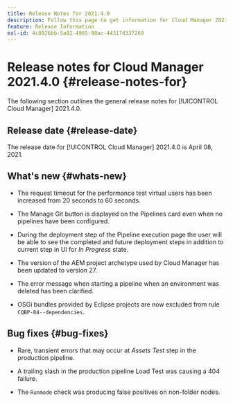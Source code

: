 ```yaml
---
title: Release Notes for 2021.4.0
description: Follow this page to get information for Cloud Manager 2021.4.0
feature: Release Information
exl-id: 4c8926bb-5a82-4965-90ac-44317d337269
---
```

# Release notes for Cloud Manager 2021.4.0 {#release-notes-for}

The following section outlines the general release notes for [!UICONTROL Cloud Manager] 2021.4.0.

## Release date {#release-date}

The release date for [!UICONTROL Cloud Manager] 2021.4.0 is April 08, 2021.

## What's new {#whats-new}

* The request timeout for the performance test virtual users has been increased from 20 seconds to 60 seconds.

* The Manage Git button is displayed on the Pipelines card even when no pipelines have been configured. 

* During the deployment step of the Pipeline execution page the user will be able to see the completed and future deployment steps in addition to current step in UI for *In Progress* state.

* The version of the AEM project archetype used by Cloud Manager has been updated to version 27.

* The error message when starting a pipeline when an environment was deleted has been clarified.

* OSGi bundles provided by Eclipse projects are now excluded from rule `CQBP-84--dependencies`.

## Bug fixes {#bug-fixes}

* Rare, transient errors that may occur at *Assets Test* step in the production pipeline.

* A trailing slash in the production pipeline Load Test was causing a 404 failure.

* The `Runmode` check was producing false positives on non-folder nodes.
